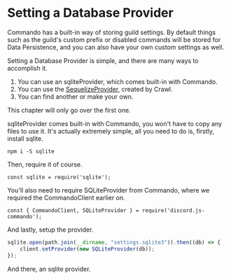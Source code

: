 # Setting a Database Provider

Commando has a built-in way of storing guild settings. By default things such as the guild's custom prefix or disabled commands will be stored for Data Persistence, and you can also have your own custom settings as well.

Setting a Database Provider is simple, and there are many ways to accomplish it.

1. You can use an sqliteProvider, which comes built-in with Commando.
2. You can use the [SequelizeProvider](https://github.com/WeebDev/Commando/blob/master/providers/Sequelize.js), created by Crawl.
3. You can find another or make your own.

This chapter will only go over the first one.

sqliteProvider comes built-in with Commando, you won't have to copy any files to use it. It's actually extremely simple, all you need to do is, firstly, install sqlite.

`npm i -S sqlite`

Then, require it of course.

`const sqlite = require('sqlite');`

You'll also need to require SQLiteProvider from Commando, where we required the CommandoClient earlier on.

`const { CommandoClient, SQLiteProvider } = require('discord.js-commando');`

And lastly, setup the provider.

```js
sqlite.open(path.join(__dirname, "settings.sqlite3")).then((db) => {
    client.setProvider(new SQLiteProvider(db));
});
```

And there, an sqlite provider.

